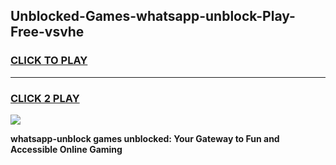 
## Unblocked-Games-whatsapp-unblock-Play-Free-vsvhe
<h3>
<a href="https://premium76.site?title=whatsapp-unblock&ref=23A">CLICK TO PLAY</a></h3>
<hr>

<h3>
<a href="https://premium76.site?title=whatsapp-unblock&ref=23A">CLICK 2 PLAY</a>
  
</h3>

<a href="https://premium76.site?title=whatsapp-unblock&ref=23A"><img src="https://clearcache.store/games.png"></a>


**whatsapp-unblock games unblocked: Your Gateway to Fun and Accessible Online Gaming**
